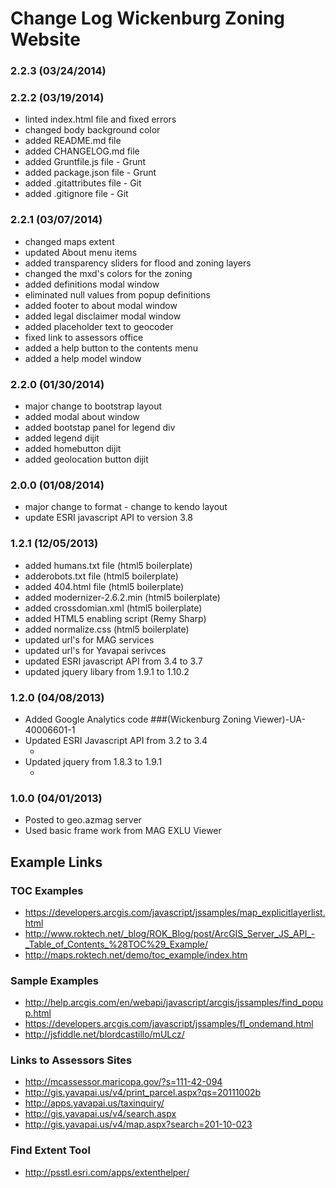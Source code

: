# Change Log Wickenburg Zoning Website

### 2.2.3 (03/24/2014)



### 2.2.2 (03/19/2014)

* linted index.html file and fixed errors
* changed body background color
* added README.md file
* added CHANGELOG.md file
* added Gruntfile.js file - Grunt
* added package.json file - Grunt
* added .gitattributes file - Git
* added .gitignore file - Git

### 2.2.1 (03/07/2014)

* changed maps extent
* updated About menu items
* added transparency sliders for flood and zoning layers
* changed the mxd's colors for the zoning
* added definitions modal window
* eliminated null values from popup definitions
* added footer to about modal window
* added legal disclaimer modal window
* added placeholder text to geocoder
* fixed link to assessors office
* added a help button to the contents menu
* added a help model window

### 2.2.0 (01/30/2014)

* major change to bootstrap layout
* added modal about window
* added bootstap panel for legend div
* added legend dijit
* added homebutton dijit
* added geolocation button dijit

### 2.0.0 (01/08/2014)

* major change to format - change to kendo layout
* update ESRI javascript API to version 3.8

### 1.2.1 (12/05/2013)

* added humans.txt file (html5 boilerplate)
* adderobots.txt file (html5 boilerplate)
* added 404.html file (html5 boilerplate)
* added modernizer-2.6.2.min (html5 boilerplate)
* added crossdomian.xml (html5 boilerplate)
* added HTML5 enabling script (Remy Sharp)
* added normalize.css (html5 boilerplate)
* updated url's for MAG services
* updated url's for Yavapai serivces
* updated ESRI javascript API from 3.4 to 3.7
* updated jquery libary from 1.9.1 to 1.10.2

### 1.2.0 (04/08/2013)

* Added Google Analytics code ###(Wickenburg Zoning Viewer)-UA-40006601-1
* Updated ESRI Javascript API from 3.2 to 3.4
	* <script type="text/javascript" src="http://serverapi.arcgisonline.com/jsapi/arcgis/3.4/"></script>
* Updated jquery from 1.8.3 to 1.9.1
	* <script type="text/javascript" src="http://ajax.googleapis.com/ajax/libs/jquery/1.9.1/jquery.min.js"></script>

### 1.0.0 (04/01/2013)

* Posted to geo.azmag server
* Used basic frame work from MAG EXLU Viewer

## Example Links

### TOC Examples

* https://developers.arcgis.com/javascript/jssamples/map_explicitlayerlist.html
* http://www.roktech.net/_blog/ROK_Blog/post/ArcGIS_Server_JS_API_-_Table_of_Contents_%28TOC%29_Example/
* http://maps.roktech.net/demo/toc_example/index.htm

### Sample Examples

* http://help.arcgis.com/en/webapi/javascript/arcgis/jssamples/find_popup.html
* https://developers.arcgis.com/javascript/jssamples/fl_ondemand.html
* http://jsfiddle.net/blordcastillo/mULcz/

### Links to Assessors Sites

* http://mcassessor.maricopa.gov/?s=111-42-094
* http://gis.yavapai.us/v4/print_parcel.aspx?qs=20111002b
* http://apps.yavapai.us/taxinquiry/
* http://gis.yavapai.us/v4/search.aspx
* http://gis.yavapai.us/v4/map.aspx?search=201-10-023

### Find Extent Tool

* http://psstl.esri.com/apps/extenthelper/